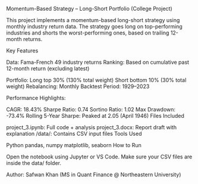 Momentum-Based Strategy – Long-Short Portfolio (College Project)

  This project implements a momentum-based long-short strategy using monthly industry return data. 
  The strategy goes long on top-performing industries and shorts the worst-performing ones, based on trailing 12-month returns.

Key Features

  Data: Fama-French 49 industry returns
  Ranking: Based on cumulative past 12-month return (excluding latest)

Portfolio:
  Long top 30% (130% total weight)
  Short bottom 10% (30% total weight)
  Rebalancing: Monthly
  Backtest Period: 1929–2023

Performance Highlights:

  CAGR: 18.43%
  Sharpe Ratio: 0.74
  Sortino Ratio: 1.02
  Max Drawdown: -73.4%
  Rolling 5-Year Sharpe: Peaked at 2.05 (April 1946)
  Files Included

  project_3.ipynb: Full code + analysis
  project_3.docx: Report draft with explanation
  /data/: Contains CSV input files
  Tools Used

  Python
  pandas, numpy
  matplotlib, seaborn
  How to Run

Open the notebook using Jupyter or VS Code. Make sure your CSV files are inside the data/ folder.
  
Author: Safwan Khan (MS in Quant Finance @ Northeastern University)
